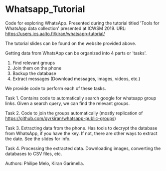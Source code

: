 # Whatsapp_Tutorial

Code for exploring WhatsApp. Presented during the tutorial titled 'Tools for WhatsApp data collection' presented at ICWSM 2019.
URL: https://users.ics.aalto.fi/kiran/whatsapp-tutorial/

The tutorial slides can be found on the website provided above.

Getting data from WhatsApp can be organized into 4 parts or 'tasks'.

1. Find relevant groups
2. Join them on the phone
3. Backup the database
4. Extract messages (Download messages, images, videos, etc.)

We provide code to perform each of these tasks.

Task 1. Contains code to automatically search google for whatsapp group links. Given a search query, we can find the relevant groups.

Task 2. Code to join the groups automatically (mostly replication of https://github.com/gvrkiran/whatsapp-public-groups)

Task 3. Extracting data from the phone. Has tools to decrypt the database from WhatsApp, if you have the key. If not, there are other ways to extract the date. See the slides for info.

Task 4. Processing the extracted data. Downloading images, converting the databases to CSV files, etc.

Authors: Philipe Melo, Kiran Garimella.
